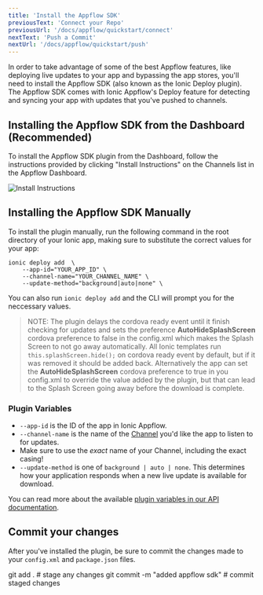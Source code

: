 ```yaml
---
title: 'Install the Appflow SDK'
previousText: 'Connect your Repo'
previousUrl: '/docs/appflow/quickstart/connect'
nextText: 'Push a Commit'
nextUrl: '/docs/appflow/quickstart/push'
---
```


In order to take advantage of some of the best Appflow features, like deploying live updates to your
app and bypassing the app stores, you'll need to install the Appflow SDK (also known as the
Ionic Deploy plugin). The Appflow SDK comes with Ionic Appflow's Deploy feature for detecting and syncing
your app with updates that you've pushed to channels.

## Installing the Appflow SDK from the Dashboard (Recommended)
To install the Appflow SDK plugin from the Dashboard, follow the instructions provided by clicking "Install Instructions"
on the Channels list in the Appflow Dashboard.

![Install Instructions](/docs/assets/img/appflow/ss-appflow-sdk-install.png)

## Installing the Appflow SDK Manually
To install the plugin manually, run the following command in the root directory of your Ionic app, making sure to substitute the correct values for your app:

```shell
ionic deploy add  \
    --app-id="YOUR_APP_ID" \
    --channel-name="YOUR_CHANNEL_NAME" \
    --update-method="background|auto|none" \
```

You can also run `ionic deploy add` and the CLI will prompt you for the neccessary values.

<blockquote>
NOTE:
The plugin delays the cordova ready event until it finish checking for updates
and sets the preference <b>AutoHideSplashScreen</b> cordova preference to false in the config.xml
which makes the Splash Screen to not go away automatically. All Ionic templates run
<code>this.splashScreen.hide();</code> on cordova ready event by default, but if it was removed it should be added back.
Alternatively the app can set the <b>AutoHideSplashScreen</b> cordova preference to true in you config.xml
to override the value added by the plugin, but that can lead to the Splash Screen going away before the download is complete.
</blockquote>

### Plugin Variables
* `--app-id` is the ID of the app in Ionic Appflow.
* `--channel-name` is the name of the [Channel](/docs/appflow/deploy/channels) you'd like the app to listen to for updates.
 * Make sure to use the *exact* name of your Channel, including the exact casing!
* `--update-method` is one of `background | auto | none`. This determines how your application responds when a new live update is available for download.

You can read more about the available [plugin variables in our API documentation](/docs/appflow/deploy/api#plugin-variables).

## Commit your changes
After you've installed the plugin, be sure to commit the changes made to your `config.xml` and `package.json` files.

<command-line>
<command-prompt>git add . # stage any changes</command-prompt>
<command-prompt>git commit -m "added appflow sdk" #  commit staged changes</command-prompt>
</command-line>
